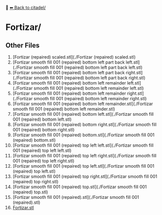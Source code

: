 📁 [⬅ Back to citadel/](../README.md)

# Fortizar/


## Other Files
1. [Fortizar (repaired) scaled.stl](./Fortizar (repaired) scaled.stl)
2. [Fortizar smooth fill 001 (repaired) bottom left part back left.stl](./Fortizar smooth fill 001 (repaired) bottom left part back left.stl)
3. [Fortizar smooth fill 001 (repaired) bottom left part back right.stl](./Fortizar smooth fill 001 (repaired) bottom left part back right.stl)
4. [Fortizar smooth fill 001 (repaired) bottom left remainder left.stl](./Fortizar smooth fill 001 (repaired) bottom left remainder left.stl)
5. [Fortizar smooth fill 001 (repaired) bottom left remainder right.stl](./Fortizar smooth fill 001 (repaired) bottom left remainder right.stl)
6. [Fortizar smooth fill 001 (repaired) bottom left remainder.stl](./Fortizar smooth fill 001 (repaired) bottom left remainder.stl)
7. [Fortizar smooth fill 001 (repaired) bottom left.stl](./Fortizar smooth fill 001 (repaired) bottom left.stl)
8. [Fortizar smooth fill 001 (repaired) bottom right.stl](./Fortizar smooth fill 001 (repaired) bottom right.stl)
9. [Fortizar smooth fill 001 (repaired) bottom.stl](./Fortizar smooth fill 001 (repaired) bottom.stl)
10. [Fortizar smooth fill 001 (repaired) top left left.stl](./Fortizar smooth fill 001 (repaired) top left left.stl)
11. [Fortizar smooth fill 001 (repaired) top left right.stl](./Fortizar smooth fill 001 (repaired) top left right.stl)
12. [Fortizar smooth fill 001 (repaired) top left.stl](./Fortizar smooth fill 001 (repaired) top left.stl)
13. [Fortizar smooth fill 001 (repaired) top right.stl](./Fortizar smooth fill 001 (repaired) top right.stl)
14. [Fortizar smooth fill 001 (repaired) top.stl](./Fortizar smooth fill 001 (repaired) top.stl)
15. [Fortizar smooth fill 001 (repaired).stl](./Fortizar smooth fill 001 (repaired).stl)
16. [Fortizar.stl](./Fortizar.stl)